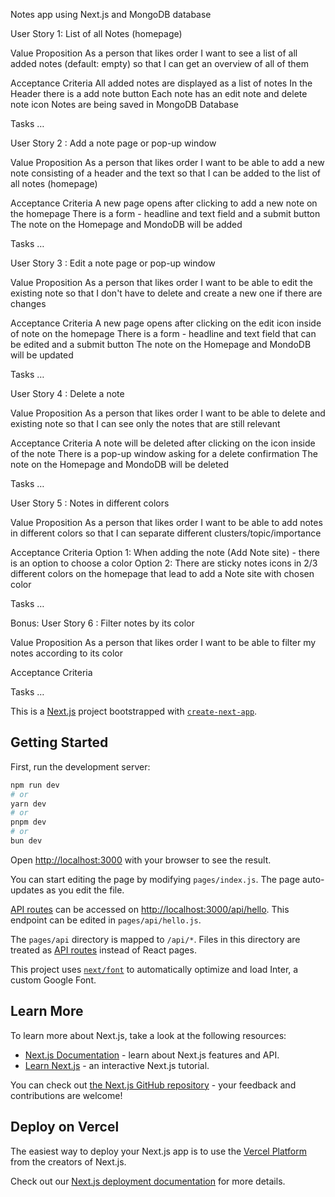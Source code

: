 Notes app using Next.js and MongoDB database

User Story 1: List of all Notes (homepage)

Value Proposition
As a person that likes order
I want to see a list of all added notes (default: empty)
so that I can get an overview of all of them

Acceptance Criteria
All added notes are displayed as a list of notes
In the Header there is a add note button
Each note has an edit note and delete note icon
Notes are being saved in MongoDB Database

Tasks
…

User Story 2 : Add a note page or pop-up window

Value Proposition
As a person that likes order
I want to be able to add a new note consisting of a header and the text
so that I can be added to the list of all notes (homepage)

Acceptance Criteria
A new page opens after clicking to add a new note on the homepage
There is a form - headline and text field
and a submit button
The note on the Homepage and MondoDB will be added

Tasks
…

User Story 3 : Edit a note page or pop-up window

Value Proposition
As a person that likes order
I want to be able to edit the existing note
so that I don't have to delete and create a new one if there are changes

Acceptance Criteria
A new page opens after clicking on the edit icon inside of note on the homepage
There is a form - headline and text field that can be edited
and a submit button
The note on the Homepage and MondoDB will be updated

Tasks
…

User Story 4 : Delete a note

Value Proposition
As a person that likes order
I want to be able to delete and existing note
so that I can see only the notes that are still relevant

Acceptance Criteria
A note will be deleted after clicking on the icon inside of the note
There is a pop-up window asking for a delete confirmation
The note on the Homepage and MondoDB will be deleted

Tasks
…

User Story 5 : Notes in different colors

Value Proposition
As a person that likes order
I want to be able to add notes in different colors
so that I can separate different clusters/topic/importance

Acceptance Criteria
Option 1: When adding the note (Add Note site) - there is an option to choose a color
Option 2: There are sticky notes icons in 2/3 different colors on the homepage that lead to add a Note site with chosen color

Tasks
…

Bonus: User Story 6 : Filter notes by its color

Value Proposition
As a person that likes order
I want to be able to filter my notes according to its color

Acceptance Criteria

Tasks
…

This is a [Next.js](https://nextjs.org/) project bootstrapped with [`create-next-app`](https://github.com/vercel/next.js/tree/canary/packages/create-next-app).

## Getting Started

First, run the development server:

```bash
npm run dev
# or
yarn dev
# or
pnpm dev
# or
bun dev
```

Open [http://localhost:3000](http://localhost:3000) with your browser to see the result.

You can start editing the page by modifying `pages/index.js`. The page auto-updates as you edit the file.

[API routes](https://nextjs.org/docs/api-routes/introduction) can be accessed on [http://localhost:3000/api/hello](http://localhost:3000/api/hello). This endpoint can be edited in `pages/api/hello.js`.

The `pages/api` directory is mapped to `/api/*`. Files in this directory are treated as [API routes](https://nextjs.org/docs/api-routes/introduction) instead of React pages.

This project uses [`next/font`](https://nextjs.org/docs/basic-features/font-optimization) to automatically optimize and load Inter, a custom Google Font.

## Learn More

To learn more about Next.js, take a look at the following resources:

- [Next.js Documentation](https://nextjs.org/docs) - learn about Next.js features and API.
- [Learn Next.js](https://nextjs.org/learn) - an interactive Next.js tutorial.

You can check out [the Next.js GitHub repository](https://github.com/vercel/next.js/) - your feedback and contributions are welcome!

## Deploy on Vercel

The easiest way to deploy your Next.js app is to use the [Vercel Platform](https://vercel.com/new?utm_medium=default-template&filter=next.js&utm_source=create-next-app&utm_campaign=create-next-app-readme) from the creators of Next.js.

Check out our [Next.js deployment documentation](https://nextjs.org/docs/deployment) for more details.
